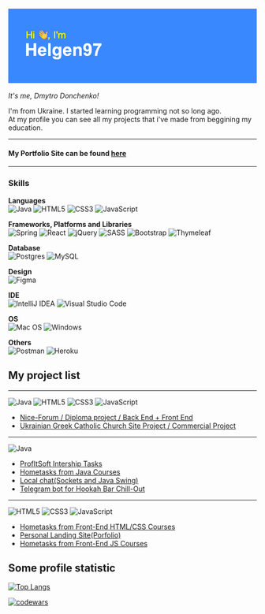 ![Greetings](./header.png)

*It's me, Dmytro Donchenko!*

I'm from Ukraine. I started learning programming not so long ago. <br>At my profile you can see all my projects that i've made from beggining my education.<br>

***

#### My Portfolio Site can be found [here](helgen97.github.io/Portfolio/ "GitHub Pages")

***

### Skills

**Languages** <br>
![Java](https://img.shields.io/badge/java-%23ED8B00.svg?style=for-the-badge&logo=java&logoColor=white)
![HTML5](https://img.shields.io/badge/html5-%23E34F26.svg?style=for-the-badge&logo=html5&logoColor=white)
![CSS3](https://img.shields.io/badge/css3-%231572B6.svg?style=for-the-badge&logo=css3&logoColor=white)
![JavaScript](https://img.shields.io/badge/javascript-%23323330.svg?style=for-the-badge&logo=javascript&logoColor=%23F7DF1E)

**Frameworks, Platforms and Libraries** <br>
![Spring](https://img.shields.io/badge/spring-%236DB33F.svg?style=for-the-badge&logo=spring&logoColor=white)
![React](https://img.shields.io/badge/react-%2320232a.svg?style=for-the-badge&logo=react&logoColor=%2361DAFB)
![jQuery](https://img.shields.io/badge/jquery-%230769AD.svg?style=for-the-badge&logo=jquery&logoColor=white)
![SASS](https://img.shields.io/badge/SASS-hotpink.svg?style=for-the-badge&logo=SASS&logoColor=white)
![Bootstrap](https://img.shields.io/badge/bootstrap-%23563D7C.svg?style=for-the-badge&logo=bootstrap&logoColor=white)
![Thymeleaf](https://img.shields.io/badge/Thymeleaf-%23005C0F.svg?style=for-the-badge&logo=Thymeleaf&logoColor=white)

**Database** <br>
![Postgres](https://img.shields.io/badge/postgres-%23316192.svg?style=for-the-badge&logo=postgresql&logoColor=white)
![MySQL](https://img.shields.io/badge/mysql-%2300f.svg?style=for-the-badge&logo=mysql&logoColor=white)

**Design** <br>
![Figma](https://img.shields.io/badge/figma-%23F24E1E.svg?style=for-the-badge&logo=figma&logoColor=white)

**IDE** <br>
![IntelliJ IDEA](https://img.shields.io/badge/IntelliJIDEA-000000.svg?style=for-the-badge&logo=intellij-idea&logoColor=white)
![Visual Studio Code](https://img.shields.io/badge/Visual%20Studio%20Code-0078d7.svg?style=for-the-badge&logo=visual-studio-code&logoColor=white)

**OS** <br>
![Mac OS](https://img.shields.io/badge/mac%20os-000000?style=for-the-badge&logo=macos&logoColor=F0F0F0)
![Windows](https://img.shields.io/badge/Windows-0078D6?style=for-the-badge&logo=windows&logoColor=white)

**Others** <br>
![Postman](https://img.shields.io/badge/Postman-FF6C37?style=for-the-badge&logo=postman&logoColor=white)
![Heroku](https://img.shields.io/badge/heroku-%23430098.svg?style=for-the-badge&logo=heroku&logoColor=white)

## My project list 

***

![Java](https://img.shields.io/badge/java-%23ED8B00.svg?style=for-the-badge&logo=java&logoColor=white)
![HTML5](https://img.shields.io/badge/html5-%23E34F26.svg?style=for-the-badge&logo=html5&logoColor=white)
![CSS3](https://img.shields.io/badge/css3-%231572B6.svg?style=for-the-badge&logo=css3&logoColor=white)
![JavaScript](https://img.shields.io/badge/javascript-%23323330.svg?style=for-the-badge&logo=javascript&logoColor=%23F7DF1E)

- [Nice-Forum / Diploma project / Back End + Front End](https://github.com/Helgen97/Nice-Forum)
- [Ukrainian Greek Catholic Church Site Project / Commercial Project](https://github.com/Helgen97/ugcc-project)

***

![Java](https://img.shields.io/badge/java-%23ED8B00.svg?style=for-the-badge&logo=java&logoColor=white)

- [ProfItSoft Intership Tasks](https://github.com/Helgen97/profitsoft)
- [Hometasks from Java Courses](https://github.com/Helgen97/java-pro-online-150921)
- [Local chat(Sockets and Java Swing)](https://github.com/Helgen97/PersonalChat)
- [Telegram bot for Hookah Bar Chill-Out](https://github.com/Helgen97/ChillBot)

*** 

![HTML5](https://img.shields.io/badge/html5-%23E34F26.svg?style=for-the-badge&logo=html5&logoColor=white)
![CSS3](https://img.shields.io/badge/css3-%231572B6.svg?style=for-the-badge&logo=css3&logoColor=white)
![JavaScript](https://img.shields.io/badge/javascript-%23323330.svg?style=for-the-badge&logo=javascript&logoColor=%23F7DF1E)

- [Hometasks from Front-End HTML/CSS Courses](https://github.com/Helgen97/fe-start-011221)
- [Personal Landing Site(Porfolio)](https://github.com/Helgen97/Portfolio)
- [Hometasks from Front-End JS Courses](https://github.com/Helgen97/fe-pro-26.05.22)

## Some profile statistic

[![Top Langs](https://github-readme-stats.vercel.app/api/top-langs/?username=Helgen97&layout=compact)](https://github.com/Helgen97/github-readme-stats)

[![codewars](https://www.codewars.com/users/Helgen/badges/large)](https://www.codewars.com/users/Helgen)   
